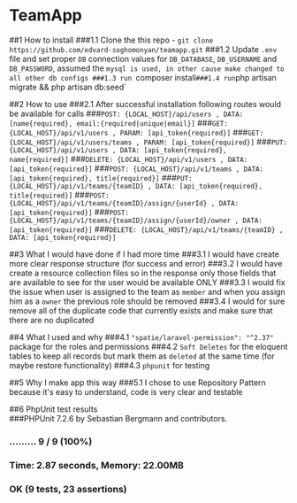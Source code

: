 # TeamApp

##1 How to install
###1.1 Clone the this repo - `git clone https://github.com/edvard-soghomonyan/teamapp.git`
###1.2 Update `.env` file and set proper `DB` connection values for `DB_DATABASE`, `DB_USERNAME` and `DB_PASSWORD`, assumed the `mysql is used, in other cause make changed to all other db configs
###1.3 run `composer install`
###1.4 run `php artisan migrate && php artisan db:seed`


##2 How to use
###2.1 After successful installation following routes would be available for calls
###`POST: {LOCAL_HOST}/api/users , DATA: [name{required}, email:{required|unique|email}]`
###`GET: {LOCAL_HOST}/api/v1/users , PARAM: [api_token{required}]`
###`GET: {LOCAL_HOST}/api/v1/users/teams , PARAM: [api_token{required}]`
###`PUT: {LOCAL_HOST}/api/v1/users , DATA: [api_token{required}, name{required}]`
###`DELETE: {LOCAL_HOST}/api/v1/users , DATA: [api_token{required}]`
###`POST: {LOCAL_HOST}/api/v1/teams , DATA: [api_token{required}, title{required}]`
###`PUT: {LOCAL_HOST}/api/v1/teams/{teamID} , DATA: [api_token{required}, title{required}]`
###`POST: {LOCAL_HOST}/api/v1/teams/{teamID}/assign/{userId} , DATA: [api_token{required}]`
###`POST: {LOCAL_HOST}/api/v1/teams/{teamID}/assign/{userId}/owner , DATA: [api_token{required}]`
###`DELETE: {LOCAL_HOST}/api/v1/teams/{teamID} , DATA: [api_token{required}]`

##3 What I would have done if I had more time
###3.1 I would have create more clear response structure (for success and error)
###3.2 I would have create a resource collection files so in the response only those fields that are available to see for the user would be available ONLY
###3.3 I would fix the issue when user is assigned to the team as `member` and when you assign him as a `owner` the previous role should be removed
###3.4 I would for sure remove all of the duplicate code that currently exists and make sure that there are no duplicated

##4 What I used and why
###4.1 `"spatie/laravel-permission": "^2.37"` package for the roles and permissions
###4.2 `Soft Deletes` for the eloquent tables to keep all records but mark them as `deleted` at the same time (for maybe restore functionality)
###4.3 `phpunit` for testing

##5 Why I make app this way
###5.1 I chose to use Repository Pattern because it's easy to understand, code is very clear and testable

##6 PhpUnit test results  
###PHPUnit 7.2.6 by Sebastian Bergmann and contributors.
   
###   .........                                                           9 / 9 (100%)
   
###   Time: 2.87 seconds, Memory: 22.00MB
   
###   OK (9 tests, 23 assertions)